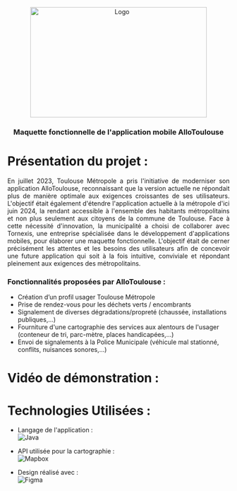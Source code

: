 <p align="center">
  <a href="https://github.com/MrFreedy/InvoiceO">
    <img src="https://github.com/MrFreedy/AlloToulouse/assets/74242616/d426dbba-59a2-4a3d-ad6a-2195c0e2a478" alt="Logo" width="400" height="250">
  </a>
</p>

<h3 align="center">Maquette fonctionnelle de l'application mobile AlloToulouse</h3>

# Présentation du projet :

<p align="justify">En juillet 2023, Toulouse Métropole a pris l'initiative de moderniser son application AlloToulouse, reconnaissant que la version actuelle ne répondait plus de manière optimale aux exigences croissantes de ses utilisateurs. L'objectif était également d'étendre l'application actuelle à la métropole d'ici juin 2024, la rendant accessible à l'ensemble des habitants métropolitains et non plus seulement aux citoyens de la commune de Toulouse.
Face à cette nécessité d'innovation, la municipalité a choisi de collaborer avec Tornexis, une entreprise spécialisée dans le développement d'applications mobiles, pour élaborer une maquette fonctionnelle. L'objectif était de cerner précisément les attentes et les besoins des utilisateurs afin de concevoir une future application qui soit à la fois intuitive, conviviale et répondant pleinement aux exigences des métropolitains.</p>

<h3>Fonctionnalités proposées par AlloToulouse :</h3>
<ul>
  <li>Création d’un profil usager Toulouse Métropole</li>
  <li>Prise de rendez-vous pour les déchets verts / encombrants</li>
  <li>Signalement de diverses dégradations/propreté (chaussée, installations publiques,...)</li>
  <li>Fourniture d'une cartographie des services aux alentours de l'usager (conteneur de tri, parc-mètre, places handicapées,...)</li>
  <li>Envoi de signalements à la Police Municipale (véhicule mal stationné, conflits, nuisances sonores,...)</li>
</ul>

# Vidéo de démonstration :

# Technologies Utilisées :
* Langage de l'application :<br>
  ![Java](https://img.shields.io/badge/Java-ED8B00?style=for-the-badge&logo=java&logoColor=white)

* API utilisée pour la cartographie :<br>
  ![Mapbox](https://img.shields.io/badge/Mapbox-Studio-0a1f2c?style=for-the-badge&logo=mapbox)

* Design réalisé avec :<br>
  ![Figma](https://img.shields.io/badge/Figma-F24E1E?style=for-the-badge&logo=figma&logoColor=white)



